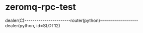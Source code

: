 # zeromq-rpc-test

dealer(C)-----------------------router(python)-------------------dealer(python, id=SLOT12)
                                  
